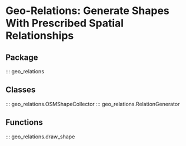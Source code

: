 # Geo-Relations: Generate Shapes With Prescribed Spatial Relationships 

## **Package**
::: geo_relations

## **Classes**
::: geo_relations.OSMShapeCollector
::: geo_relations.RelationGenerator

## **Functions**
::: geo_relations.draw_shape
